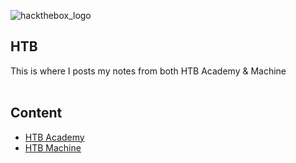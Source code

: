 ![hackthebox_logo](https://github.com/user-attachments/assets/25835623-15c5-450b-88af-3787515b7ed5)
## HTB
This is where I posts my notes from both HTB Academy & Machine
<br><br>
## Content
- [HTB Academy](https://github.com/Truck-kun911/HackTheBox/blob/main/HTBAcademy.md)
- [HTB Machine](https://github.com/Truck-kun911/HackTheBox/blob/main/HTBMachine.md)

